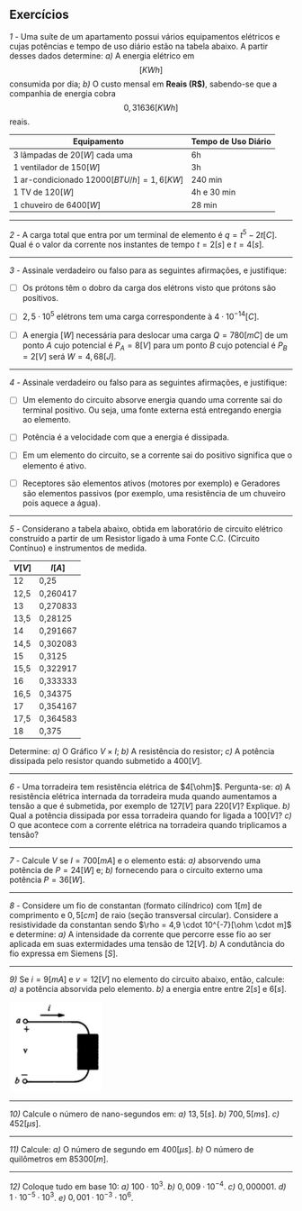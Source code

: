 ## **Exercícios**

*1 -* Uma suíte de um apartamento possui vários equipamentos elétricos e cujas potências e tempo de uso diário estão na tabela abaixo. A partir desses dados determine:
*a)* A energia elétrico em $$[KWh]$$ consumida por dia;
*b)* O custo mensal em **Reais (R$)**, sabendo-se que a companhia de energia cobra $$0,31636 [KWh]$$ reais.


Equipamento | Tempo de Uso Diário
-|-
 3 lâmpadas de $20[W]$ cada uma | 6h
 1 ventilador de $150[W]$ | 3h
1 ar-condicionado $12000 [BTU/h] = 1,6[KW]$ | 240 min
1 TV de $120[W]$ | 4h e 30 min
1 chuveiro de $6400[W]$ | 28 min


---


*2 -* A carga total que entra por um terminal de elemento é $q = t^{5} - 2t [C]$. Qual é o valor da corrente nos instantes de tempo $t = 2[s]$ e $t = 4[s]$.


---


*3 -* Assinale verdadeiro ou falso para as seguintes afirmações, e justifique:
- [ ] Os prótons têm o dobro da carga dos elétrons visto que prótons são positivos.
- [ ] $2,5 \cdot 10^{5}$ elétrons tem uma carga correspondente à $4 \cdot 10^{-14} [C]$.
- [ ] A energia $[W]$ necessária para deslocar uma carga $Q = 780 [mC]$ de um ponto $A$ cujo potencial é $P_A = 8[V]$ para um ponto $B$ cujo potencial é $P_B = 2[V]$ será $W = 4,68 [J]$.


---


*4 -* Assinale verdadeiro ou falso para as seguintes afirmações, e justifique:
- [ ] Um elemento do circuito absorve energia quando uma corrente sai do terminal positivo. Ou seja, uma fonte externa está entregando energia ao elemento.
- [ ] Potência é a velocidade com que a energia é dissipada.
- [ ] Em um elemento do circuito, se a corrente sai do positivo significa que o elemento é ativo.
- [ ] Receptores são elementos ativos (motores por exemplo) e Geradores são elementos passivos (por exemplo, uma resistência de um chuveiro pois aquece a água).


---


*5 -* Considerano a tabela abaixo, obtida em laboratório de circuito elétrico construído a partir de um Resistor ligado à uma Fonte C.C. (Circuito Contínuo) e instrumentos de medida.


$V[V]$ | $I[A]$
-|-
 12 | 0,25
 12,5 | 0,260417
 13 | 0,270833
 13,5 | 0,28125
 14 | 0,291667
 14,5 | 0,302083
 15 | 0,3125
 15,5 | 0,322917
 16 | 0,333333
 16,5 | 0,34375
 17 | 0,354167
 17,5 | 0,364583
 18 | 0,375

 Determine:
 *a)* O Gráfico $V \times I$;
 *b)* A resistência do resistor;
 *c)* A potência dissipada pelo resistor quando submetido a $400[V]$.


 ---


 *6 -* Uma torradeira tem resistência elétrica de $4[\ohm]$. Pergunta-se:
 *a*) A resistência elétrica internada da torradeira muda quando aumentamos a tensão a que é submetida, por exemplo de $127[V]$ para $220[V]$? Explique.
 *b)* Qual a potência dissipada por essa torradeira quando for ligada a $100[V]$?
 *c)* O que acontece com a corrente elétrica na torradeira quando triplicamos a tensão?


 ---


 *7 -* Calcule $V$ se $I = 700 [mA]$ e o elemento está:
 *a)* absorvendo uma potência de $P = 24[W]$ e;
 *b)* fornecendo para o circuito externo uma potência $P = 36[W]$.


 ---


 *8 -* Considere um fio de constantan (formato cilíndrico) com $1[m]$ de comprimento e $0,5[cm]$ de raio (seção transversal circular). Considere a resistividade da constantan sendo $\rho = 4,9 \cdot 10^{-7}[\ohm \cdot m]$ e determine:
 *a)* A intensidade da corrente que percorre esse fio ao ser aplicada em suas extermidades uma tensão de $12[V]$.
 *b)* A condutância do fio expressa em Siemens $[S]$.


 ---


 *9)* Se $i = 9[mA]$ e $v = 12[V]$ no elemento do circuito abaixo, então, calcule:
 *a)* a potência absorvida pelo elemento.
 *b)* a energia entre entre $2[s]$ e $6[s]$.

 ![image](.attachments/2c6799588dd2da35508682f9490c443c333412ae.png) 


---


*10)* Calcule o número de nano-segundos em:
*a)* $13,5[s]$.
*b)* $700,5[ms]$.
*c)* $452[\mu s]$.


---


*11)* Calcule:
*a)* O número de segundo em $400[\mu s]$.
*b)* O número de quilômetros em $85300[m]$.


---


*12)* Coloque tudo em base 10:
*a)* $100 \cdot 10^{3}$.
*b)* $0,009 \cdot 10^{-4}$.
*c)* $0,000001$.
*d)* $1 \cdot 10^{-5} \cdot 10^{3}$.
*e)* $0,001 \cdot 10^{-3} \cdot 10^{6}$.